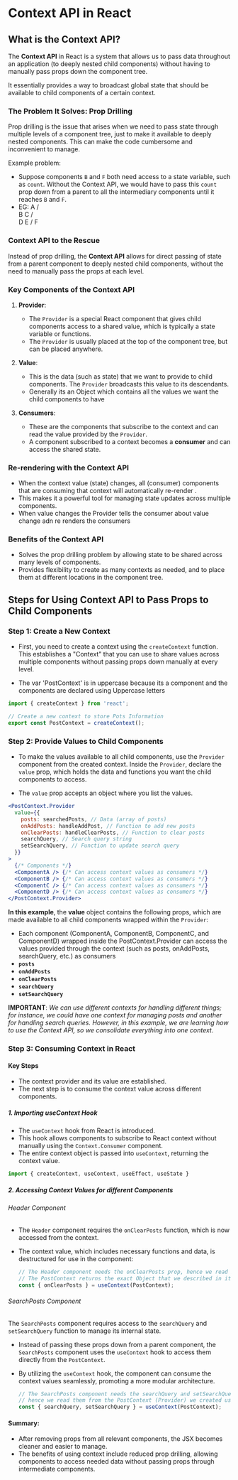 # Context API in React

## What is the Context API?

The **Context API** in React is a system that allows us to pass data throughout an application (to deeply nested child components) without having to manually pass props down the component tree.

It essentially provides a way to broadcast global state that should be available to child components of a certain context.

### The Problem It Solves: Prop Drilling

Prop drilling is the issue that arises when we need to pass state through multiple levels of a component tree, just to make it available to deeply nested components. This can make the code cumbersome and inconvenient to manage.

Example problem:

- Suppose components `B` and `F` both need access to a state variable, such as `count`. Without the Context API, we would have to pass this `count` prop down from a parent to all the intermediary components until it reaches `B` and `F`.
- EG:
  A
  / \
  B C
  / \
  D E
  /
  F

### Context API to the Rescue

Instead of prop drilling, the **Context API** allows for direct passing of state from a parent component to deeply nested child components, without the need to manually pass the props at each level.

### Key Components of the Context API

1. **Provider**:

   - The `Provider` is a special React component that gives child components access to a shared value, which is typically a state variable or functions.
   - The `Provider` is usually placed at the top of the component tree, but can be placed anywhere.

2. **Value**:

   - This is the data (such as state) that we want to provide to child components. The `Provider` broadcasts this value to its descendants.
   - Generally its an Object which contains all the values we want the child components to have

3. **Consumers**:
   - These are the components that subscribe to the context and can read the value provided by the `Provider`.
   - A component subscribed to a context becomes a **consumer** and can access the shared state.

### Re-rendering with the Context API

- When the context value (state) changes, all (consumer) components that are consuming that context will automatically re-render .
- This makes it a powerful tool for managing state updates across multiple components.
- When value changes the Provider tells the consumer about value change adn re renders the consumers

### Benefits of the Context API

- Solves the prop drilling problem by allowing state to be shared across many levels of components.
- Provides flexibility to create as many contexts as needed, and to place them at different locations in the component tree.

## Steps for Using Context API to Pass Props to Child Components

### Step 1: Create a New Context

- First, you need to create a context using the `createContext` function. This establishes a "Context" that you can use to share values across multiple components without passing props down manually at every level.

- The var 'PostContext' is in uppercase because its a component and the components are declared using Uppercase letters

```jsx
import { createContext } from 'react';

// Create a new context to store Pots Information
export const PostContext = createContext();
```

### Step 2: Provide Values to Child Components

- To make the values available to all child components, use the `Provider` component from the created context. Inside the `Provider`, declare the `value` prop, which holds the data and functions you want the child components to access.

- The `value` prop accepts an object where you list the values.

```jsx
<PostContext.Provider
  value={{
    posts: searchedPosts, // Data (array of posts)
    onAddPosts: handleAddPost, // Function to add new posts
    onClearPosts: handleClearPosts, // Function to clear posts
    searchQuery, // Search query string
    setSearchQuery, // Function to update search query
  }}
>
  {/* Components */}
  <ComponentA /> {/* Can access context values as consumers */}
  <ComponentB /> {/* Can access context values as consumers */}
  <ComponentC /> {/* Can access context values as consumers */}
  <ComponentD /> {/* Can access context values as consumers */}
</PostContext.Provider>
```

**In this example**, the **value** object contains the following props, which are made available to all child components wrapped within the `Provider`:

- Each component (ComponentA, ComponentB, ComponentC, and ComponentD) wrapped inside the PostContext.Provider can access the values provided through the context (such as posts, onAddPosts, searchQuery, etc.) as consumers
- **`posts`**
- **`onAddPosts`**
- **`onClearPosts`**
- **`searchQuery`**
- **`setSearchQuery`**

**IMPORTANT**: _We can use different contexts for handling different things; for instance, we could have one context for managing posts and another for handling search queries. However, in this example, we are learning how to use the Context API, so we consolidate everything into one context_.

### Step 3: Consuming Context in React

#### Key Steps

- The context provider and its value are established.
- The next step is to consume the context value across different components.

##### 1. Importing useContext Hook

- The `useContext` hook from React is introduced.
- This hook allows components to subscribe to React context without manually using the `Context.Consumer` component.
- The entire context object is passed into `useContext`, returning the context value.

```jsx
import { createContext, useContext, useEffect, useState }
```

##### 2. Accessing Context Values for different Components

###### Header Component

- The `Header` component requires the `onClearPosts` function, which is now accessed from the context.
- The context value, which includes necessary functions and data, is destructured for use in the component:

  ```jsx
  // The Header component needs the onClearPosts prop, hence we read it from the PostContext (Provider) we created using the useContext() Hook
  // The PostContext returns the exact Object that we described in it hence we destructure it and use what is required for different components
  const { onClearPosts } = useContext(PostContext);
  ```

###### SearchPosts Component

The `SearchPosts` component requires access to the `searchQuery` and `setSearchQuery` function to manage its internal state.

- Instead of passing these props down from a parent component, the `SearchPosts` component uses the `useContext` hook to access them directly from the `PostContext`.
- By utilizing the `useContext` hook, the component can consume the context values seamlessly, promoting a more modular architecture.

  ```jsx
  // The SearchPosts component needs the searchQuery and setSearchQuery props,
  // hence we read them from the PostContext (Provider) we created using the useContext() Hook
  const { searchQuery, setSearchQuery } = useContext(PostContext);
  ```

#### Summary:

- After removing props from all relevant components, the JSX becomes cleaner and easier to manage.
- The benefits of using context include reduced prop drilling, allowing components to access needed data without passing props through intermediate components.
